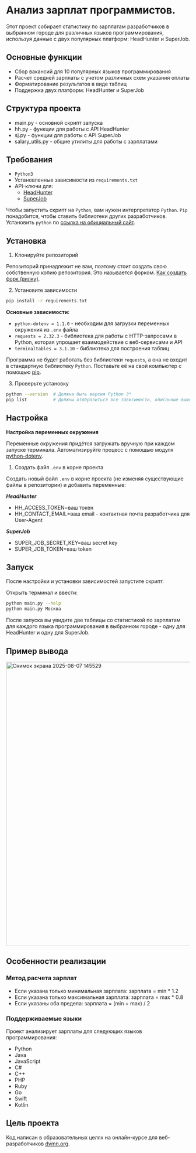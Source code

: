 # Анализ зарплат программистов.

Этот проект собирает статистику по зарплатам разработчиков в выбранном городе для различных языков программирования, используя данные с двух популярных платформ: HeadHunter и SuperJob.

## Основные функции

- Сбор вакансий для 10 популярных языков программирования
- Расчет средней зарплаты с учетом различных схем указания оплаты
- Форматирование результатов в виде таблиц
- Поддержка двух платформ: HeadHunter и SuperJob

## Структура проекта

- main.py - основной скрипт запуска
- hh.py - функции для работы с API HeadHunter
- sj.py - функции для работы с API SuperJob
- salary_utils.py - общие утилиты для работы с зарплатами

## Требования

- `Python3`
- Установленные зависимости из `requirements.txt`
- API-ключи для:
    - [HeadHunter](https://api.hh.ru/)
    - [SuperJob](https://api.superjob.ru/)

Чтобы запустить скрипт на `Python`, вам нужен интерпретатор `Python`. `Pip` понадобится, чтобы ставить библиотеки других разработчиков.
Установить `python` по [ссылка на официальный сайт](https://www.python.org/).

## Установка

1. Клонируйте репозиторий

Репозиторий принадлежит не вам, поэтому стоит создать свою собственную копию репозитория. Это называется форком. [Как создать форк (вилку)](https://docs.github.com/ru/pull-requests/collaborating-with-pull-requests/working-with-forks/fork-a-repo).

2. Установите зависимости

```bash
pip install -r requirements.txt
```

**Основные зависимости:**
- `python-dotenv = 1.1.0` - необходим для загрузки переменных окружения из `.env` файла
- `requests = 2.32.3` - библиотека для работы с HTTP-запросами в Python, которая упрощает взаимодействие с веб-сервисами и API
- `terminaltables = 3.1.10` - библиотека для построения таблиц

Программа не будет работать без библиотеки `requests`, а она не входит в стандартную библиотеку `Python`. Поставьте её на свой компьютер с помощью [pip](https://dvmn.org/encyclopedia/pip/pip_basic_usage/).

3. Проверьте установку

```bash
python --version  # Должна быть версия Python 3*
pip list          # Должны отобразиться все зависимости, описанные выше
```

## Настройка

**Настройка переменных окружения**

Переменные окружения придётся загружать вручную при каждом запуске терминала. Автоматизируйте процесс с помощью модуля [python-dotenv](https://pypi.org/project/python-dotenv/0.9.1/).

1. Создать файл `.env` в корне проекта

Создать новый файл `.env` в корне проекта (не изменяя существующие файлы в репозитории) и добавить переменные:

***HeadHunter***

- HH_ACCESS_TOKEN=ваш токен
- HH_CONTACT_EMAIL=ваш email - контактная почта разработчика для User-Agent

***SuperJob***

- SUPER_JOB_SECRET_KEY=ваш secret key
- SUPER_JOB_TOKEN=ваш token

## Запуск

После настройки и установки зависимостей запустите скрипт.

Открыть терминал и ввести:

```bash
python main.py --help
python main.py Москва
```

После запуска вы увидите две таблицы со статистикой по зарплатам для каждого языка программирования в выбранном городе - одну для HeadHunter и одну для SuperJob.

## Пример вывода

<img width="1041" height="776" alt="Снимок экрана 2025-08-07 145529" src="https://github.com/user-attachments/assets/e2b32386-7572-4a7c-9a3d-8ff63d3b967b" />


## Особенности реализации

### Метод расчета зарплат

- Если указана только минимальная зарплата: зарплата = min * 1.2
- Если указана только максимальная зарплата: зарплата = max * 0.8
- Если указаны оба предела: зарплата = (min + max) / 2

### Поддерживаемые языки

Проект анализирует зарплаты для следующих языков программирования:
- Python
- Java
- JavaScript
- C#
- C++
- PHP
- Ruby
- Go
- Swift
- Kotlin

## Цель проекта

Код написан в образовательных целях на онлайн-курсе для веб-разработчиков [dvmn.org](https://dvmn.org/).
